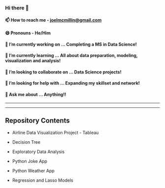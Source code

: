 ### Hi there 👋


#### 📫 How to reach me - joelmcmillin@gmail.com
#### 😄 Pronouns - He/Him


#### 🔭 I’m currently working on ... Completing a MS in Data Science!
#### 🌱 I’m currently learning ... All about data preparation, modeling, visualization and analysis!
#### 👯 I’m looking to collaborate on ... Data Science projects!
#### 🤔 I’m looking for help with ... Expanding my skillset and network!
#### 💬 Ask me about ... Anything!!

---
---


## Repository Contents

* Airline Data Visualization Project - Tableau

* Decision Tree

* Exploratory Data Analysis

* Python Joke App

* Python Weather App

* Regression and Lasso Models 

